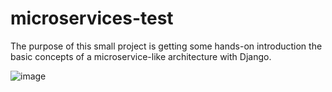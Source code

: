 # microservices-test

The purpose of this small project is getting some hands-on introduction the basic concepts of a microservice-like architecture with Django.

![image](https://github.com/user-attachments/assets/f956b51c-de85-4d35-ba6f-fa10d1ac5940)

